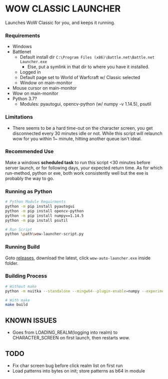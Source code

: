 # WOW CLASSIC LAUNCHER
Launches WoW Classic for you, and keeps it running.


### Requirements
- Windows
- Battlenet
  - Default install dir `C:\Program Files (x86)\Battle.net\Battle.net Launcher.exe`
    - Else, put a symlink in that dir to where you have it installed.
  - Logged in
  - Default page set to World of Warfcraft w/ Classic selected
  - Window on main-monitor
- Mouse cursor on main-monitor
- Wow on main-monitor
- Python 3.7?
  - Modules: pyautogui, opencv-python (w/ numpy -v 1.14.5), psutil

### Limitations
- There seems to be a hard time-out on the character screen, you get disconnected every 30 minutes idle or not. While this script will relaunch wow for you within 1~ minute, hitting another queue isn't ideal.

### Recommended Use
Make a windows **scheduled task** to run this script <30 minutes before server launch, or for following days, your expected return time. As for which run-method, python or exe, both work consistently well but the exe is probably the way to go.

### Running as Python
```bash
# Python Module Requirments
python -m pip install pyautogui
python -m pip install opencv-python
python -m pip install numpy==1.14.5
python -m pip install psutil

# Run Script
python \path\wow-launcher-script.py
```

### Running Build
Goto [releases](), download the latest, click `wow-auto-launcher.exe` inside folder.

### Building Process
```bash
# Without make
python -m nuitka --standalone --mingw64--plugin-enable=numpy --experimental=use_pefile --experimental=use_pefile_recurse --experimental=use_pefile_fullrecurse wow-launcher-script.py

# With make
make build
```

## KNOWN ISSUES
- Goes from LOADING_REALM(logging into realm) to CHARACTER_SCREEN on first launch, then restarts wow.


## TODO
- Fix char screen bug before click realm list on first run
- Load patterns into bytes on init; store patterns as b64 in module
